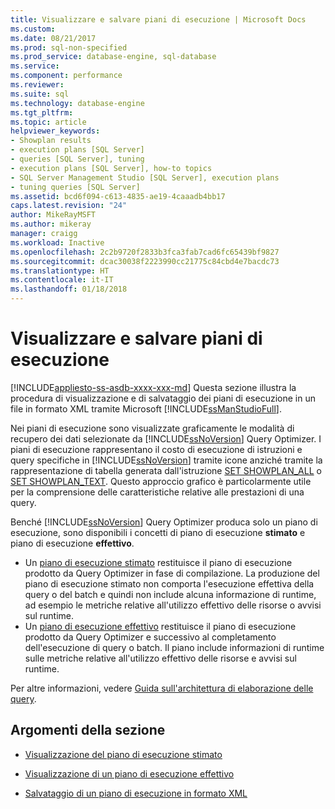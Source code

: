 ```yaml
---
title: Visualizzare e salvare piani di esecuzione | Microsoft Docs
ms.custom: 
ms.date: 08/21/2017
ms.prod: sql-non-specified
ms.prod_service: database-engine, sql-database
ms.service: 
ms.component: performance
ms.reviewer: 
ms.suite: sql
ms.technology: database-engine
ms.tgt_pltfrm: 
ms.topic: article
helpviewer_keywords:
- Showplan results
- execution plans [SQL Server]
- queries [SQL Server], tuning
- execution plans [SQL Server], how-to topics
- SQL Server Management Studio [SQL Server], execution plans
- tuning queries [SQL Server]
ms.assetid: bcd6f094-c613-4835-ae19-4caaadb4bb17
caps.latest.revision: "24"
author: MikeRayMSFT
ms.author: mikeray
manager: craigg
ms.workload: Inactive
ms.openlocfilehash: 2c2b9720f2833b3fca3fab7cad6fc65439bf9827
ms.sourcegitcommit: dcac30038f2223990cc21775c84cbd4e7bacdc73
ms.translationtype: HT
ms.contentlocale: it-IT
ms.lasthandoff: 01/18/2018
---
```

# <a name="display-and-save-execution-plans"></a>Visualizzare e salvare piani di esecuzione
[!INCLUDE[appliesto-ss-asdb-xxxx-xxx-md](../../includes/appliesto-ss-asdb-xxxx-xxx-md.md)] Questa sezione illustra la procedura di visualizzazione e di salvataggio dei piani di esecuzione in un file in formato XML tramite Microsoft [!INCLUDE[ssManStudioFull](../../includes/ssmanstudiofull-md.md)].  
  
 Nei piani di esecuzione sono visualizzate graficamente le modalità di recupero dei dati selezionate da [!INCLUDE[ssNoVersion](../../includes/ssnoversion-md.md)] Query Optimizer. I piani di esecuzione rappresentano il costo di esecuzione di istruzioni e query specifiche in [!INCLUDE[ssNoVersion](../../includes/ssnoversion-md.md)] tramite icone anziché tramite la rappresentazione di tabella generata dall'istruzione [SET SHOWPLAN_ALL](../../t-sql/statements/set-showplan-all-transact-sql.md) o [SET SHOWPLAN_TEXT](../../t-sql/statements/set-showplan-text-transact-sql.md). Questo approccio grafico è particolarmente utile per la comprensione delle caratteristiche relative alle prestazioni di una query.  

 Benché [!INCLUDE[ssNoVersion](../../includes/ssnoversion-md.md)] Query Optimizer produca solo un piano di esecuzione, sono disponibili i concetti di piano di esecuzione **stimato** e piano di esecuzione **effettivo**.
 -  Un [piano di esecuzione stimato](../../relational-databases/performance/display-the-estimated-execution-plan.md) restituisce il piano di esecuzione prodotto da Query Optimizer in fase di compilazione. La produzione del piano di esecuzione stimato non comporta l'esecuzione effettiva della query o del batch e quindi non include alcuna informazione di runtime, ad esempio le metriche relative all'utilizzo effettivo delle risorse o avvisi sul runtime. 
 -  Un [piano di esecuzione effettivo](../../relational-databases/performance/display-an-actual-execution-plan.md) restituisce il piano di esecuzione prodotto da Query Optimizer e successivo al completamento dell'esecuzione di query o batch. Il piano include informazioni di runtime sulle metriche relative all'utilizzo effettivo delle risorse e avvisi sul runtime.  

 Per altre informazioni, vedere [Guida sull'architettura di elaborazione delle query](../../relational-databases/query-processing-architecture-guide.md).
  
## <a name="in-this-section"></a>Argomenti della sezione  
  
-   [Visualizzazione del piano di esecuzione stimato](../../relational-databases/performance/display-the-estimated-execution-plan.md)  
  
-   [Visualizzazione di un piano di esecuzione effettivo](../../relational-databases/performance/display-an-actual-execution-plan.md)  
  
-   [Salvataggio di un piano di esecuzione in formato XML](../../relational-databases/performance/save-an-execution-plan-in-xml-format.md)  
  
  
